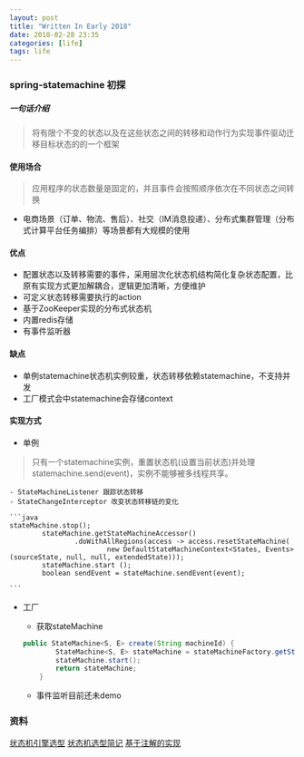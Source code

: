 ```yaml
---
layout: post
title: "Written In Early 2018"
date: 2018-02-28 23:35
categories: [life]
tags: life
---
```


### spring-statemachine 初探

##### 一句话介绍
> 将有限个不变的状态以及在这些状态之间的转移和动作行为实现事件驱动迁移目标状态的的一个框架

#### 使用场合

> 应用程序的状态数量是固定的，并且事件会按照顺序依次在不同状态之间转换

- 电商场景（订单、物流、售后）、社交（IM消息投递）、分布式集群管理（分布式计算平台任务编排）等场景都有大规模的使用

#### 优点

- 配置状态以及转移需要的事件，采用层次化状态机结构简化复杂状态配置，比原有实现方式更加解耦合，逻辑更加清晰，方便维护
- 可定义状态转移需要执行的action
- 基于ZooKeeper实现的分布式状态机 
- 内置redis存储
- 有事件监听器 

#### 缺点
- 单例statemachine状态机实例较重，状态转移依赖statemachine，不支持并发
- 工厂模式会中statemachine会存储context


#### 实现方式

* 单例
> 只有一个statemachine实例，重置状态机(设置当前状态)并处理statemachine.send(event)，实例不能够被多线程共享。

	- StateMachineListener 跟踪状态转移
	- StateChangeInterceptor 改变状态转移链的变化

	```java
	stateMachine.stop();
	        stateMachine.getStateMachineAccessor()
	                .doWithAllRegions(access -> access.resetStateMachine(
	                        new DefaultStateMachineContext<States, Events> (sourceState, null, null, extendedState)));
	        stateMachine.start ();
	        boolean sendEvent = stateMachine.sendEvent(event);
	
	```

* 工厂

	- 获取stateMachine
	
	```java
	public StateMachine<S, E> create(String machineId) {
	        StateMachine<S, E> stateMachine = stateMachineFactory.getStateMachine(machineId);
	        stateMachine.start();
	        return stateMachine;
	    }
	```

	- 事件监听目前还未demo
	
### 资料
[状态机引擎选型](https://segmentfault.com/a/1190000009906317)
[状态机选型简记](http://childe.net.cn/2018/04/28/%E7%8A%B6%E6%80%81%E6%9C%BA%E9%80%89%E5%9E%8B%E7%AE%80%E8%AE%B0/)
[基于注解的实现](https://www.codetd.com/article/1010726)